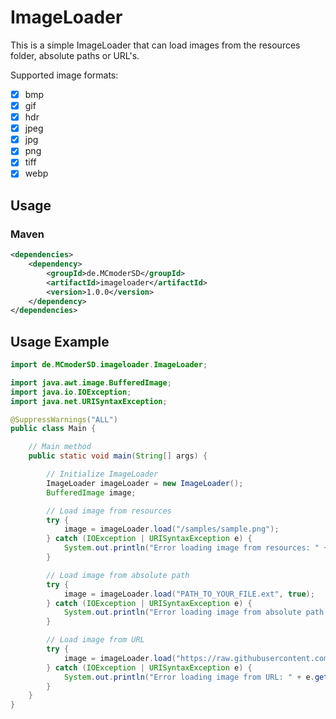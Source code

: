# ImageLoader
This is a simple ImageLoader that can load images from the resources folder, absolute paths or URL's.

Supported image formats:

- [x] bmp
- [x] gif 
- [x] hdr 
- [x] jpeg 
- [x] jpg 
- [x] png 
- [x] tiff 
- [x] webp

## Usage

### Maven
```xml
<dependencies>
    <dependency>
        <groupId>de.MCmoderSD</groupId>
        <artifactId>imageloader</artifactId>
        <version>1.0.0</version>
    </dependency>
</dependencies>
```

## Usage Example

```java
import de.MCmoderSD.imageloader.ImageLoader;

import java.awt.image.BufferedImage;
import java.io.IOException;
import java.net.URISyntaxException;

@SuppressWarnings("ALL")
public class Main {

    // Main method
    public static void main(String[] args) {

        // Initialize ImageLoader
        ImageLoader imageLoader = new ImageLoader();
        BufferedImage image;

        // Load image from resources
        try {
            image = imageLoader.load("/samples/sample.png");
        } catch (IOException | URISyntaxException e) {
            System.out.println("Error loading image from resources: " + e.getMessage());
        }

        // Load image from absolute path
        try {
            image = imageLoader.load("PATH_TO_YOUR_FILE.ext", true);
        } catch (IOException | URISyntaxException e) {
            System.out.println("Error loading image from absolute path: " + e.getMessage());
        }

        // Load image from URL
        try {
            image = imageLoader.load("https://raw.githubusercontent.com/MCmoderSD/ImageLoader/refs/heads/master/src/test/resources/samples/sample.webp");
        } catch (IOException | URISyntaxException e) {
            System.out.println("Error loading image from URL: " + e.getMessage());
        }
    }
}
```
